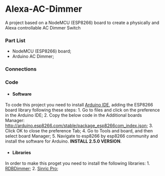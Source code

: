# Alexa-AC-Dimmer
A project based on a NodeMCU (ESP8266) board to create a physically and Alexa controllable AC Dimmer Switch

### Part List
- NodeMCU (ESP8266) board;
- Arduino AC Dimmer;

### Connections

### Code
- #### Software
To code this project you need to install [Arduino IDE](https://www.arduino.cc/en/main/OldSoftwareReleases "Arduino IDE"), adding the ESP8266 board library following these steps:
	1. Go to files and click on the preference in the Arduino IDE;
	2. Copy the below code in the Additional boards Manager:
		http://arduino.esp8266.com/stable/package_esp8266com_index.json;
	3. Click OK to close the preference Tab;
	4. Go to Tools and board, and then select board Manager;
	5. Navigate to esp8266 by esp8266 community and install the software for Arduino. **INSTALL 2.5.0 VERSION**.
- #### Libraries
In order to make this proget you need to install the following libraries:
	1. [RDBDimmer](https://github.com/RobotDynOfficial/RBDDimmer "RDBDimmer");
	2. [Sinric Pro](https://github.com/sinricpro/esp8266-esp32-sdk "Sinric Pro");
